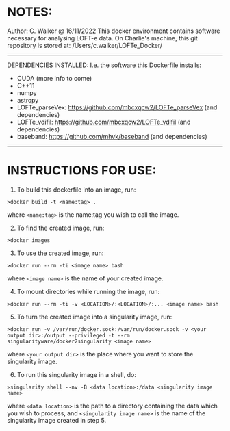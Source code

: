 # NOTES:
Author: C. Walker @ 16/11/2022
This docker environment contains software necessary for analysing LOFT-e data.
On Charlie's machine, this git repository is stored at: /Users/c.walker/LOFTe_Docker/

---

DEPENDENCIES INSTALLED:
I.e. the software this Dockerfile installs:

- CUDA (more info to come)
- C++11
- numpy
- astropy
- LOFTe_parseVex: https://github.com/mbcxqcw2/LOFTe_parseVex (and dependencies)
- LOFTe_vdifil: https://github.com/mbcxqcw2/LOFTe_vdifil (and dependencies)
- baseband: https://github.com/mhvk/baseband (and dependencies)

---

# INSTRUCTIONS FOR USE:

1) To build this dockerfile into an image, run: 

```
>docker build -t <name:tag> .
```

where `<name:tag>` is the name:tag you wish to call the image.

2) To find the created image, run:

```
>docker images
```

3) To use the created image, run: 

```
>docker run --rm -ti <image name> bash
```

where `<image name>` is the name of your created image.

4) To mount directories while running the image, run: 

```
>docker run --rm -ti -v <LOCATION>/:<LOCATION>/:... <image name> bash
```

5) To turn the created image into a singularity image, run: 

```
>docker run -v /var/run/docker.sock:/var/run/docker.sock -v <your output dir>:/output --privileged -t --rm singularityware/docker2singularity <image name>
```

where `<your output dir>` is the place where you want to store the singularity image.

6) To run this singularity image in a shell, do:

```
>singularity shell --nv -B <data location>:/data <singularity image name>
```

where `<data location>` is the path to a directory containing the data which you wish to process, and `<singularity image name>` is the name of the singularity image created in step 5.
